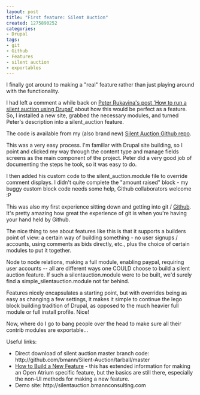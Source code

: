 ```yaml
--- 
layout: post
title: "First feature: Silent Auction"
created: 1275890252
categories: 
- Drupal
tags:
- git
- Github
- Features
- silent auction
- exportables
---
```

<p>
	I finally got around to making a &quot;real&quot; feature rather than just playing around with the functionality.</p>
<p>
	I had left a comment a while back on <a href="http://ruk.ca/content/how-run-a-silent-auction-using-drupal">Peter Rukavina&#39;s post &#39;How to run a silent auction using Drupal&#39;</a> about how this would be perfect as a feature. So, I installed a new site, grabbed the necessary modules, and turned Peter&#39;s description into a silent_auction feature.</p>
<p>
	The code is available from my (also brand new) <a href="http://github.com/bmann/Silent-Auction/">Silent Auction Github repo</a>.</p>
<p>
	This was a very easy process. I&#39;m familiar with Drupal site building, so I point and clicked my way through the content type and manage fields screens as the main component of the project. Peter did a very good job of documenting the steps he took, so it was easy to do.</p>
<p>
	I then added his custom code to the silent_auction.module file to override comment displays. I didn&#39;t quite complete the &quot;amount raised&quot; block - my buggy custom block code needs some help, Github collaborators welcome :P</p>
<p>
	This was also my first experience sitting down and getting into git / <a href="http://github.com">Github</a>. It&#39;s pretty amazing how great the experience of git is when you&#39;re having your hand held by Github.</p>
<p>
	The nice thing to see about features like this is that it supports a builders point of view: a certain way of building something - no user signups / accounts, using comments as bids directly, etc., plus the choice of certain modules to put it together.</p>
<p>
	Node to node relations, making a full module, enabling paypal, requiring user accounts -- all are different ways one COULD choose to build a silent auction feature. If such a silentauction.module were to be built, we&#39;d surely find a simple_silentauction.module not far behind.</p>
<p>
	Features nicely encapsulates a starting point, but with overrides being as easy as changing a few settings, it makes it simple to continue the lego block building tradition of Drupal, as opposed to the much heavier full module or full install profile. Nice!</p>
<p>
	Now, where do I go to bang people over the head to make sure all their contrib modules are exportable&hellip;</p>
<p>
	Useful links:</p>
<ul>
	<li>
		Direct download of silent auction master branch code: http://github.com/bmann/Silent-Auction/tarball/master</li>
	<li>
		<a href="https://community.openatrium.com/documentation-en/node/449">How to Build a New Feature</a> - this has extended information for making an Open Atrium specific feature, but the basics are still there, especially the non-UI methods for making a new feature.</li>
	<li>
		Demo site: http://silentauction.bmannconsulting.com</li>
</ul>
